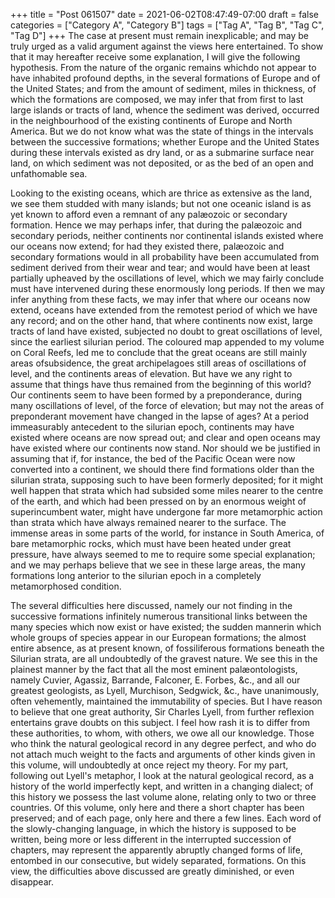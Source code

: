 +++
title = "Post 061507"
date = 2021-06-02T08:47:49-07:00
draft = false
categories = ["Category A", "Category B"]
tags = ["Tag A", "Tag B", "Tag C", "Tag D"]
+++
The case at present must remain inexplicable; and may be truly urged as a valid argument against the views here entertained. To show that it may hereafter receive some explanation, I will give the following hypothesis. From the nature of the organic remains whichdo not appear to have inhabited profound depths, in the several formations of Europe and of the United States; and from the amount of sediment, miles in thickness, of which the formations are composed, we may infer that from first to last large islands or tracts of land, whence the sediment was derived, occurred in the neighbourhood of the existing continents of Europe and North America. But we do not know what was the state of things in the intervals between the successive formations; whether Europe and the United States during these intervals existed as dry land, or as a submarine surface near land, on which sediment was not deposited, or as the bed of an open and unfathomable sea.

Looking to the existing oceans, which are thrice as extensive as the land, we see them studded with many islands; but not one oceanic island is as yet known to afford even a remnant of any palæozoic or secondary formation. Hence we may perhaps infer, that during the palæozoic and secondary periods, neither continents nor continental islands existed where our oceans now extend; for had they existed there, palæozoic and secondary formations would in all probability have been accumulated from sediment derived from their wear and tear; and would have been at least partially upheaved by the oscillations of level, which we may fairly conclude must have intervened during these enormously long periods. If then we may infer anything from these facts, we may infer that where our oceans now extend, oceans have extended from the remotest period of which we have any record; and on the other hand, that where continents now exist, large tracts of land have existed, subjected no doubt to great oscillations of level, since the earliest silurian period. The coloured map appended to my volume on Coral Reefs, led me to conclude that the great oceans are still mainly areas ofsubsidence, the great archipelagoes still areas of oscillations of level, and the continents areas of elevation. But have we any right to assume that things have thus remained from the beginning of this world? Our continents seem to have been formed by a preponderance, during many oscillations of level, of the force of elevation; but may not the areas of preponderant movement have changed in the lapse of ages? At a period immeasurably antecedent to the silurian epoch, continents may have existed where oceans are now spread out; and clear and open oceans may have existed where our continents now stand. Nor should we be justified in assuming that if, for instance, the bed of the Pacific Ocean were now converted into a continent, we should there find formations older than the silurian strata, supposing such to have been formerly deposited; for it might well happen that strata which had subsided some miles nearer to the centre of the earth, and which had been pressed on by an enormous weight of superincumbent water, might have undergone far more metamorphic action than strata which have always remained nearer to the surface. The immense areas in some parts of the world, for instance in South America, of bare metamorphic rocks, which must have been heated under great pressure, have always seemed to me to require some special explanation; and we may perhaps believe that we see in these large areas, the many formations long anterior to the silurian epoch in a completely metamorphosed condition.

The several difficulties here discussed, namely our not finding in the successive formations infinitely numerous transitional links between the many species which now exist or have existed; the sudden mannerin which whole groups of species appear in our European formations; the almost entire absence, as at present known, of fossiliferous formations beneath the Silurian strata, are all undoubtedly of the gravest nature. We see this in the plainest manner by the fact that all the most eminent palæontologists, namely Cuvier, Agassiz, Barrande, Falconer, E. Forbes, &c., and all our greatest geologists, as Lyell, Murchison, Sedgwick, &c., have unanimously, often vehemently, maintained the immutability of species. But I have reason to believe that one great authority, Sir Charles Lyell, from further reflexion entertains grave doubts on this subject. I feel how rash it is to differ from these authorities, to whom, with others, we owe all our knowledge. Those who think the natural geological record in any degree perfect, and who do not attach much weight to the facts and arguments of other kinds given in this volume, will undoubtedly at once reject my theory. For my part, following out Lyell's metaphor, I look at the natural geological record, as a history of the world imperfectly kept, and written in a changing dialect; of this history we possess the last volume alone, relating only to two or three countries. Of this volume, only here and there a short chapter has been preserved; and of each page, only here and there a few lines. Each word of the slowly-changing language, in which the history is supposed to be written, being more or less different in the interrupted succession of chapters, may represent the apparently abruptly changed forms of life, entombed in our consecutive, but widely separated, formations. On this view, the difficulties above discussed are greatly diminished, or even disappear.
